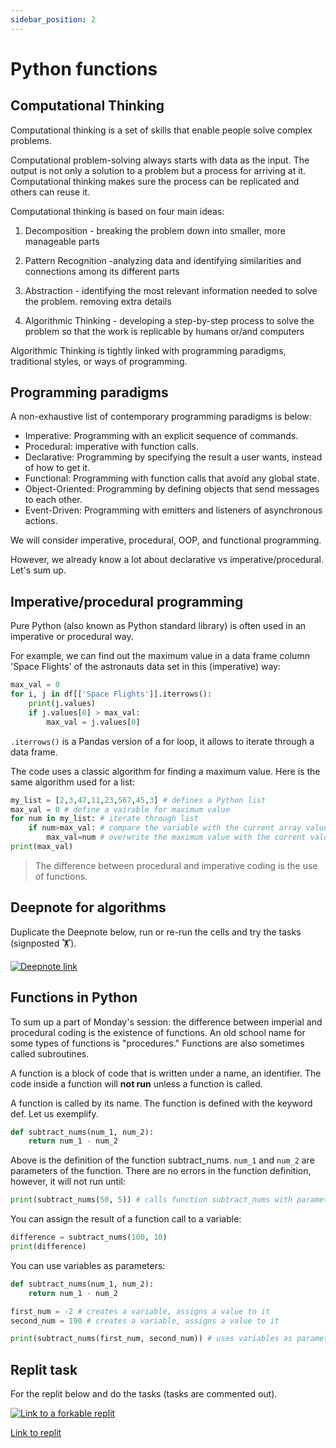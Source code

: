 ```yaml
---
sidebar_position: 2
---
```


# Python functions

## Computational Thinking

Computational thinking is a set of skills that enable people solve complex problems.

Computational problem-solving always starts with data as the input.
The output is not only a solution to a problem but a process for arriving at it. Computational thinking makes sure the process can be replicated and others can reuse it.

Computational thinking is based on four main ideas:

1. Decomposition - breaking the problem down into smaller, more manageable parts

2. Pattern Recognition -analyzing data and identifying similarities and connections among its different parts

3. Abstraction - identifying the most relevant information needed to solve the problem. removing extra details

4. Algorithmic Thinking - developing a step-by-step process to solve the problem so that the work is replicable by humans or/and computers

Algorithmic Thinking is tightly linked with programming paradigms, traditional styles, or ways of programming. 

## Programming paradigms

A non-exhaustive list of contemporary programming paradigms is below:

- Imperative: Programming with an explicit sequence of commands.
- Procedural: imperative with function calls.
- Declarative: Programming by specifying the result a user wants, instead of how to get it.
- Functional: Programming with function calls that avoid any global state.
- Object-Oriented: Programming by defining objects that send messages to each other.
- Event-Driven: Programming with emitters and listeners of asynchronous actions.

We will consider imperative, procedural, OOP, and functional programming.

However, we already know a lot about declarative vs imperative/procedural. Let's sum up.

## Imperative/procedural programming

Pure Python (also known as Python standard library) is often used in an imperative or procedural way.

For example, we can find out the maximum value in a data frame column 'Space Flights' of the astronauts data set in this (imperative) way:

```python
max_val = 0
for i, j in df[['Space Flights']].iterrows():
    print(j.values)
    if j.values[0] > max_val:
        max_val = j.values[0]
```

`.iterrows()` is a Pandas version of a for loop, it allows to iterate through a data frame.

The code uses a classic algorithm for finding a maximum value. Here is the same algorithm used for a list:

```python
my_list = [2,3,47,11,23,567,45,3] # defines a Python list
max_val = 0 # define a vairable for maximum value
for num in my_list: # iterate through list
    if num>max_val: # compare the variable with the current array value
        max_val=num # overwrite the maximum value with the current value in a list
print(max_val)
```

> The difference between procedural and imperative coding is the use of functions.

## Deepnote for algorithms

Duplicate the Deepnote below, run or re-run the cells and try the tasks (signposted 🏋️).

[<img
    src="/img/icons/deepnote-logo.svg"
    alt="Deepnote link"
/>](https://deepnote.com/project/declarative-procedural-nRnFVJh_T_OwpCzCM28sPA/%2Fnotebook.ipynb)

## Functions in Python

To sum up a part of Monday's session: the difference between imperial and procedural coding is the existence of functions. An old school name for some types of functions is "procedures." Functions are also sometimes called subroutines.

A function is a block of code that is written under a name, an identifier. The code inside a function will **not run** unless a function is called.

A function is called by its name. The function is defined with the keyword def. Let us exemplify.

```python
def subtract_nums(num_1, num_2):
    return num_1 - num_2
```

Above is the definition of the function subtract_nums. `num_1` and `num_2` are parameters of the function. There are no errors in the function definition, however, it will not run until:

```python
print(subtract_nums(50, 5)) # calls function subtract_nums with parameters 50 and 5.
```

You can assign the result of a function call to a variable:

```python
difference = subtract_nums(100, 10)
print(difference)
```

You can use variables as parameters:

```python
def subtract_nums(num_1, num_2):
    return num_1 - num_2

first_num = -2 # creates a variable, assigns a value to it
second_num = 190 # creates a variable, assigns a value to it

print(subtract_nums(first_num, second_num)) # uses variables as parameters
```

## Replit task

For the replit below and do the tasks (tasks are commented out).

[<img
    src="/img/icons/replit.svg"
    alt="Link to a forkable replit"
/>](https://replit.com/@missPunter/function-calls#main.py)

[Link to replit](https://replit.com/@missPunter/function-calls#main.py)

